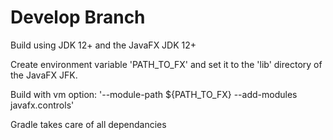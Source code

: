 # Develop Branch <br>

Build using JDK 12+ and the JavaFX JDK 12+

Create environment variable 'PATH_TO_FX' and set it to the 'lib' 
directory of the JavaFX JFK.

Build with vm option: '--module-path ${PATH_TO_FX} --add-modules 
javafx.controls'

Gradle takes care of all dependancies
